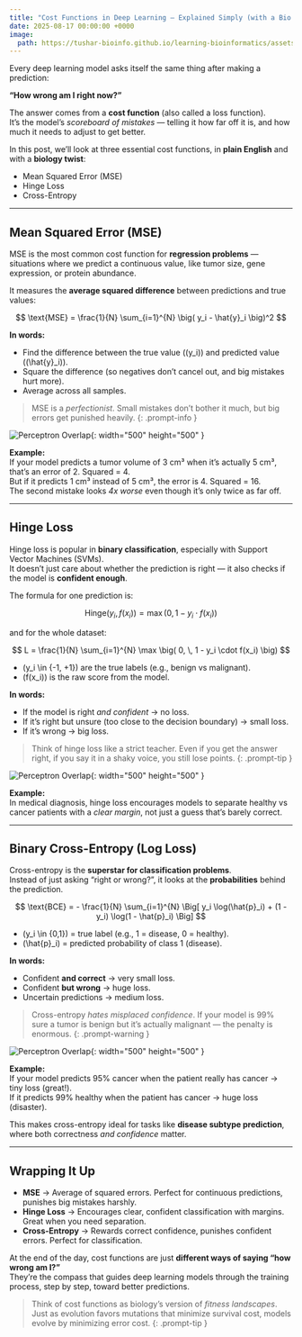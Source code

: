 ```yaml
---
title: "Cost Functions in Deep Learning — Explained Simply (with a Bio Twist)"
date: 2025-08-17 00:00:00 +0000
image:
  path: https://tushar-bioinfo.github.io/learning-bioinformatics/assets/img/blog1/icon2.png
---
```



Every deep learning model asks itself the same thing after making a prediction:  

**“How wrong am I right now?”**  

The answer comes from a **cost function** (also called a loss function).  
It’s the model’s *scoreboard of mistakes* — telling it how far off it is, and how much it needs to adjust to get better.  

In this post, we’ll look at three essential cost functions, in **plain English** and with a **biology twist**:  

- Mean Squared Error (MSE)  
- Hinge Loss  
- Cross-Entropy  

---

## Mean Squared Error (MSE)

MSE is the most common cost function for **regression problems** — situations where we predict a continuous value, like tumor size, gene expression, or protein abundance.  

It measures the **average squared difference** between predictions and true values:  

$$
\text{MSE} = \frac{1}{N} \sum_{i=1}^{N} \big( y_i - \hat{y}_i \big)^2
$$

**In words:**  
- Find the difference between the true value (\(y_i\)) and predicted value (\(\hat{y}_i\)).  
- Square the difference (so negatives don’t cancel out, and big mistakes hurt more).  
- Average across all samples.
  
> MSE is a *perfectionist*. Small mistakes don’t bother it much, but big errors get punished heavily.
{: .prompt-info }

![Perceptron Overlap](https://tushar-bioinfo.github.io/learning-bioinformatics/assets/img/blog1/plot2.png){: width="500" height="500" }

**Example:**  
If your model predicts a tumor volume of 3 cm³ when it’s actually 5 cm³, that’s an error of 2. Squared = 4.  
But if it predicts 1 cm³ instead of 5 cm³, the error is 4. Squared = 16.  
The second mistake looks *4x worse* even though it’s only twice as far off.

---

## Hinge Loss

Hinge loss is popular in **binary classification**, especially with Support Vector Machines (SVMs).  
It doesn’t just care about whether the prediction is right — it also checks if the model is **confident enough**.  

The formula for one prediction is:  

$$
\text{Hinge}(y_i, f(x_i)) = \max \big( 0, \, 1 - y_i \cdot f(x_i) \big)
$$

and for the whole dataset:  

$$
L = \frac{1}{N} \sum_{i=1}^{N} \max \big( 0, \, 1 - y_i \cdot f(x_i) \big)
$$

- \(y_i \in \{-1, +1\}\) are the true labels (e.g., benign vs malignant).  
- \(f(x_i)\) is the raw score from the model.  

**In words:**  
- If the model is right *and confident* → no loss.  
- If it’s right but unsure (too close to the decision boundary) → small loss.  
- If it’s wrong → big loss.  

> Think of hinge loss like a strict teacher. Even if you get the answer right, if you say it in a shaky voice, you still lose points.
{: .prompt-tip }

![Perceptron Overlap](https://tushar-bioinfo.github.io/learning-bioinformatics/assets/img/blog1/plot2.png){: width="500" height="500" }

**Example:**  
In medical diagnosis, hinge loss encourages models to separate healthy vs cancer patients with a *clear margin*, not just a guess that’s barely correct.

---

## Binary Cross-Entropy (Log Loss)

Cross-entropy is the **superstar for classification problems**.  
Instead of just asking “right or wrong?”, it looks at the **probabilities** behind the prediction.  

$$
\text{BCE} = - \frac{1}{N} \sum_{i=1}^{N} \Big[ y_i \log(\hat{p}_i) + (1 - y_i) \log(1 - \hat{p}_i) \Big]
$$

- \(y_i \in \{0,1\}\) = true label (e.g., 1 = disease, 0 = healthy).  
- \(\hat{p}_i\) = predicted probability of class 1 (disease).  

**In words:**  
- Confident **and correct** → very small loss.  
- Confident **but wrong** → huge loss.  
- Uncertain predictions → medium loss.  

> Cross-entropy *hates misplaced confidence*. If your model is 99% sure a tumor is benign but it’s actually malignant — the penalty is enormous.
{: .prompt-warning }

![Perceptron Overlap](https://tushar-bioinfo.github.io/learning-bioinformatics/assets/img/blog1/plot2.png){: width="500" height="500" }

**Example:**  
If your model predicts 95% cancer when the patient really has cancer → tiny loss (great!).  
If it predicts 99% healthy when the patient has cancer → huge loss (disaster).  

This makes cross-entropy ideal for tasks like **disease subtype prediction**, where both correctness *and confidence* matter.

---

## Wrapping It Up

- **MSE** → Average of squared errors. Perfect for continuous predictions, punishes big mistakes harshly.  
- **Hinge Loss** → Encourages clear, confident classification with margins. Great when you need separation.  
- **Cross-Entropy** → Rewards correct confidence, punishes confident errors. Perfect for classification.  

At the end of the day, cost functions are just **different ways of saying “how wrong am I?”**  
They’re the compass that guides deep learning models through the training process, step by step, toward better predictions.  

>Think of cost functions as biology’s version of *fitness landscapes*. Just as evolution favors mutations that minimize survival cost, models evolve by minimizing error cost.
{: .prompt-tip }
